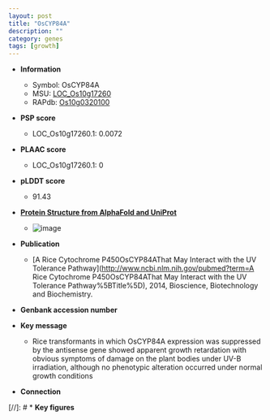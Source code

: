 ```yaml
---
layout: post
title: "OsCYP84A"
description: ""
category: genes
tags: [growth]
---
```


* **Information**  
    + Symbol: OsCYP84A  
    + MSU: [LOC_Os10g17260](http://rice.plantbiology.msu.edu/cgi-bin/ORF_infopage.cgi?orf=LOC_Os10g17260)  
    + RAPdb: [Os10g0320100](http://rapdb.dna.affrc.go.jp/viewer/gbrowse_details/irgsp1?name=Os10g0320100)  

* **PSP score**  
    + LOC_Os10g17260.1: 0.0072 

* **PLAAC score**  
    + LOC_Os10g17260.1: 0 

* **pLDDT score**
    + 91.43

* **[Protein Structure from AlphaFold and UniProt](https://www.uniprot.org/uniprotkb/Q7G602/entry#structure)**
    + ![image](https://ricepsp.github.io/images/Q7/AF-Q7G602-F1.png)

* **Publication**  
    + [A Rice Cytochrome P450OsCYP84AThat May Interact with the UV Tolerance Pathway](http://www.ncbi.nlm.nih.gov/pubmed?term=A Rice Cytochrome P450OsCYP84AThat May Interact with the UV Tolerance Pathway%5BTitle%5D), 2014, Bioscience, Biotechnology and Biochemistry.

* **Genbank accession number**  

* **Key message**  
    + Rice transformants in which OsCYP84A expression was suppressed by the antisense gene showed apparent growth retardation with obvious symptoms of damage on the plant bodies under UV-B irradiation, although no phenotypic alteration occurred under normal growth conditions

* **Connection**  

[//]: # * **Key figures**  


